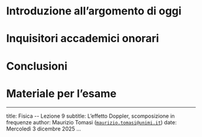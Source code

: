 # Introduzione all’argomento di oggi

# Inquisitori accademici onorari

# Conclusioni

# Materiale per l’esame

---
title: Fisica -- Lezione 9
subtitle: L’effetto Doppler, scomposizione in frequenze
author: Maurizio Tomasi ([`maurizio.tomasi@unimi.it`](mailto:maurizio.tomasi@unimi.it))
date: Mercoledì 3 dicembre 2025
...
